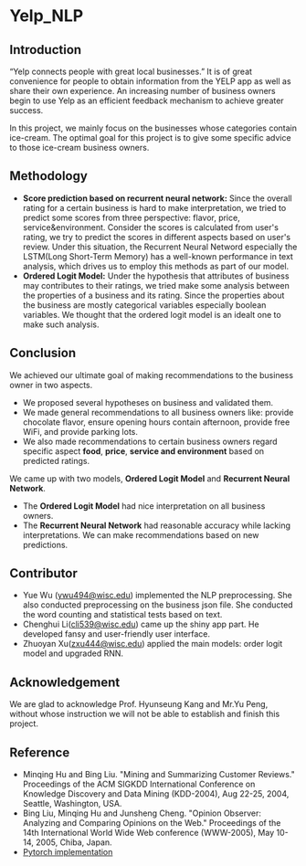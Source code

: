 # Yelp_NLP


## Introduction
“Yelp connects people with great local businesses.” It is of great convenience for people to obtain information from the YELP app as well as share their own experience. An increasing number of business owners begin to use Yelp as an efficient feedback mechanism to achieve greater success.

In this project, we mainly focus on the businesses whose categories contain ice-cream. The optimal goal for this project is to give some specific advice to those ice-cream business owners.

## Methodology
- **Score prediction based on recurrent neural network:** Since the overall rating for a certain business is hard to make interpretation, we tried to predict some scores from three perspective: flavor, price, service&environment. Consider the scores is calculated from user's rating, we try to predict the scores in different aspects based on user's review. Under this situation, the Recurrent Neural Netword especially the LSTM(Long Short-Term Memory) has a well-known performance in text analysis, which drives us to employ this methods as part of our model.
- **Ordered Logit Model:** Under the hypothesis that attributes of business may contributes to their ratings, we tried make some analysis between the properties of a business and its rating. Since the properties about the business are mostly categorical variables especially boolean variables. We thought that the ordered logit model is an idealt one to make such analysis.

## Conclusion
We achieved our ultimate goal of making recommendations to the business owner in two aspects.
- We proposed several hypotheses on business and validated them.
- We made general recommendations to all business owners like: provide chocolate flavor, ensure opening hours contain afternoon, provide free WiFi, and provide parking lots.
- We also made recommendations to certain business owners regard specific aspect **food**, **price**, **service and environment** based on predicted ratings.

We came up with two models, **Ordered Logit Model** and **Recurrent Neural Network**. 
- The **Ordered Logit Model** had nice interpretation on all business owners. 
- The **Recurrent Neural Network** had reasonable accuracy while lacking interpretations. We can make recommendations based on new predictions.

## Contributor
- Yue Wu (ywu494@wisc.edu) implemented the NLP preprocessing. She also conducted preprocessing on the business json file. She conducted the word counting and statistical tests based on text. 
- Chenghui Li(cli539@wisc.edu) came up the shiny app part. He developed fansy and user-friendly user interface.
- Zhuoyan Xu(zxu444@wisc.edu) applied the main models: order logit model and upgraded RNN.

## Acknowledgement
We are glad to acknowledge Prof. Hyunseung Kang and Mr.Yu Peng, without whose instruction we will not be able to establish and finish this project.

## Reference
- Minqing Hu and Bing Liu. "Mining and Summarizing Customer Reviews." Proceedings of the ACM SIGKDD International Conference on Knowledge Discovery and Data Mining (KDD-2004), Aug 22-25, 2004, Seattle, Washington, USA.
- Bing Liu, Minqing Hu and Junsheng Cheng. "Opinion Observer: Analyzing and Comparing Opinions on the Web." Proceedings of the 14th International World Wide Web conference (WWW-2005), May 10-14, 2005, Chiba, Japan.
- [Pytorch implementation](https://github.com/bentrevett/pytorch-sentiment-analysis)
